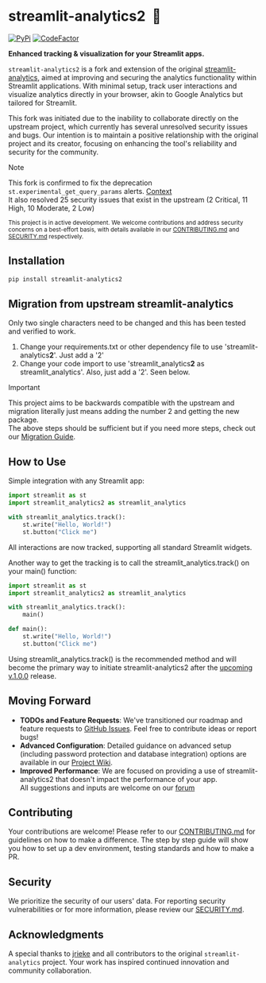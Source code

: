 # streamlit-analytics2 &nbsp;👀

[![PyPi](https://img.shields.io/pypi/v/streamlit-analytics2)](https://pypi.org/project/streamlit-analytics2/)
[![CodeFactor](https://www.codefactor.io/repository/github/444b/streamlit-analytics2/badge)](https://www.codefactor.io/repository/github/444b/streamlit-analytics2)

**Enhanced tracking & visualization for your Streamlit apps.**

`streamlit-analytics2` is a fork and extension of the original [streamlit-analytics](https://github.com/jrieke/streamlit-analytics), aimed at improving and securing the analytics functionality within Streamlit applications. With minimal setup, track user interactions and visualize analytics directly in your browser, akin to Google Analytics but tailored for Streamlit.

This fork was initiated due to the inability to collaborate directly on the upstream project, which currently has several unresolved security issues and bugs. Our intention is to maintain a positive relationship with the original project and its creator, focusing on enhancing the tool's reliability and security for the community.

> [!Note]
> This fork is confirmed to fix the deprecation ```st.experimental_get_query_params``` alerts.    [Context](https://docs.streamlit.io/library/api-reference/utilities/st.experimental_get_query_params)  
> It also resolved 25 security issues that exist in the upstream (2 Critical, 11 High, 10 Moderate, 2 Low) 

<sup>This project is in active development. We welcome contributions and address security concerns on a best-effort basis, with details available in our [CONTRIBUTING.md](CONTRIBUTING.md) and [SECURITY.md](SECURITY.md) respectively.</sup>


## Installation

```bash
pip install streamlit-analytics2
```

## Migration from upstream streamlit-analytics

Only two single characters need to be changed and this has been tested and verified to work.
1. Change your requirements.txt or other dependency file to use 'streamlit-analytics**2**'. Just add a '2'
2. Change your code import to use 'streamlit_analytics**2** as streamlit_analytics'. Also, just add a '2'. Seen below.

> [!IMPORTANT]
> This project aims to be backwards compatible with the upstream and migration literally just means adding the number 2 and getting the new package.  
> The above steps should be sufficient but if you need more steps, check out our [Migration Guide](https://github.com/444B/streamlit-analytics2/wiki/0.--Migration-Guide-from-streamlit%E2%80%90analytics-to-streamlit%E2%80%90analytics2).

## How to Use

Simple integration with any Streamlit app:

```python
import streamlit as st
import streamlit_analytics2 as streamlit_analytics

with streamlit_analytics.track():
    st.write("Hello, World!")
    st.button("Click me")
```

All interactions are now tracked, supporting all standard Streamlit widgets.

Another way to get the tracking is to call the streamlit_analytics.track() on your main() function:
```python
import streamlit as st
import streamlit_analytics2 as streamlit_analytics

with streamlit_analytics.track():
    main()

def main():
    st.write("Hello, World!")
    st.button("Click me")
```
Using streamlit_analytics.track() is the recommended method and will become the primary way to initiate streamlit-analytics2 after the [upcoming v.1.0.0](https://github.com/444B/streamlit-analytics2/issues/53) release.

## Moving Forward

- **TODOs and Feature Requests**: We've transitioned our roadmap and feature requests to [GitHub Issues](https://github.com/your-repo/streamlit-analytics2/issues). Feel free to contribute ideas or report bugs!  
- **Advanced Configuration**: Detailed guidance on advanced setup (including password protection and database integration) options are available in our [Project Wiki](https://github.com/444B/streamlit-analytics2/wiki).  
- **Improved Performance**: We are focused on providing a use of streamlit-analytics2 that doesn't impact the performance of your app.  
All suggestions and inputs are welcome on our [forum](https://github.com/444B/streamlit-analytics2/discussions)

## Contributing

Your contributions are welcome! Please refer to our [CONTRIBUTING.md](CONTRIBUTING.md) for guidelines on how to make a difference.
The step by step guide will show you how to set up a dev environment, testing standards and how to make a PR.

## Security

We prioritize the security of our users' data. For reporting security vulnerabilities or for more information, please review our [SECURITY.md](SECURITY.md).

## Acknowledgments

A special thanks to [jrieke](https://github.com/jrieke) and all contributors to the original `streamlit-analytics` project. Your work has inspired continued innovation and community collaboration.
